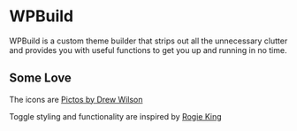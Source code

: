 # WPBuild

WPBuild is a custom theme builder that strips out all the unnecessary clutter and provides you with useful functions to get you up and running in no time.

## Some Love

The icons are <a href="http://pictos.cc/">Pictos by Drew Wilson</a>

Toggle styling and functionality are inspired by <a href="http://rogieking.com/">Rogie King</a>